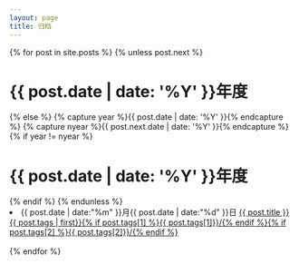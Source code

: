 ```yaml
---
layout: page
title: 归档
---
```


{% for post in site.posts %}
{% unless post.next %}
<h1 class="page-data-year">{{ post.date | date: '%Y' }}年度</h1>
{% else %}
{% capture year %}{{ post.date | date: '%Y' }}{% endcapture %}
{% capture nyear %}{{ post.next.date | date: '%Y' }}{% endcapture %}
{% if year != nyear %}
<h1 class="page-data-year">{{ post.date | date: '%Y' }}年度</h1>
{% endif %}
{% endunless %}

<li class="page-data-md">{{ post.date | date:"%m" }}月{{ post.date | date:"%d" }}日 <a class="title" href="{{ post.url }}"><i class="fa fa-hand-o-right"></i> {{ post.title }}</a><span><a href="{{/category/index.html#{{ page.tags | first }}}}">{{ post.tags | first}}</a><a href="{{/category/index.html#{{ page.tags[1] }}}}">{% if post.tags[1] %}{{ post.tags[1]}}/{% endif %}</a><a href="{{/category/index.html#{{ page.tags[2] }}}}">{% if post.tags[2] %}{{ post.tags[2]}}/{% endif %}</a></span></li>
<br />
{% endfor %}